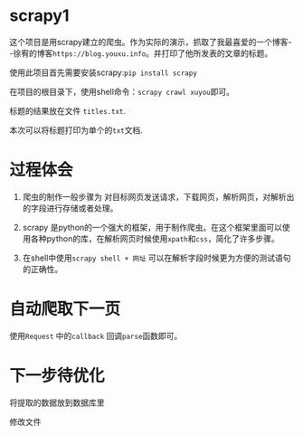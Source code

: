 # scrapy1
这个项目是用scrapy建立的爬虫。作为实际的演示，抓取了我最喜爱的一个博客--徐宥的博客`https://blog.youxu.info`。并打印了他所发表的文章的标题。


使用此项目首先需要安装scrapy:`pip install scrapy`

在项目的根目录下，使用shell命令：`scrapy crawl xuyou`即可。


标题的结果放在文件 `titles.txt`.

本次可以将标题打印为单个的`txt`文档.


# 过程体会
1. 爬虫的制作一般步骤为 对目标网页发送请求，下载网页，解析网页，对解析出的字段进行存储或者处理。


0. scrapy 是python的一个强大的框架，用于制作爬虫。在这个框架里面可以使用各种python的库，在解析网页时候使用`xpath`和`css`，简化了许多步骤。

0. 在shell中使用`scrapy shell + 网址` 可以在解析字段时候更为方便的测试语句的正确性。


# 自动爬取下一页
使用`Request` 中的`callback` 回调`parse`函数即可。

# 下一步待优化
将提取的数据放到数据库里


修改文件


